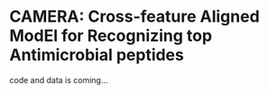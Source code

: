 # CAMERA: Cross-feature Aligned ModEl for Recognizing top Antimicrobial peptides

code and data is coming...